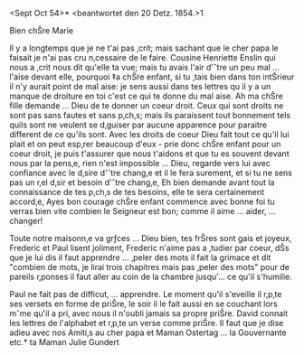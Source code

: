  <Sept Oct 54>*
 <beantwortet den 20 Detz. 1854.>1

Bien chŠre Marie

Il y a longtemps que je ne t'ai pas ‚crit; mais sachant que le cher papa le faisait je n'ai pas cru n‚cessaire de le faire. Cousine Henriette Enslin qui nous a ‚crit nous dit qu'elle ta vue; mais tu avais l'air d'ˆtre un peu mal … l'aise devant elle, pourquoi ‡a chŠre enfant, si tu ‚tais bien dans ton intŠrieur il n'y aurait point de mal aise: je sens aussi dans tes lettres qu il y a un manque de droiture en toi c'est ce qui te donne du mal aise. Ah ma chŠre fille demande … Dieu de te donner un coeur droit. Ceux qui sont droits ne sont pas sans fautes et sans p‚ch‚s; mais ils paraissent tout bonnement tels quils sont ne veulent se d‚guiser par aucune apparence pour paraitre different de ce qu'ils sont. Avec les droits de coeur Dieu fait tout ce qu'il lui plait et on peut esp‚rer beaucoup d'eux - prie donc chŠre enfant pour un coeur droit, je puis t'assurer que nous t'aidons et que tu es souvent devant nous par la pens‚e, rien n'est impossible … Dieu, regarde vers lui avec confiance avec le d‚sire d'ˆtre chang‚e et il le fera surement, et si tu ne sens pas un r‚el d‚sir et besoin d'ˆtre chang‚e, Eh bien demande avant tout la connaissance de tes p‚ch‚s de tes besoins, elle te sera certainement accord‚e, Ayes bon courage chŠre enfant commence avec bonne foi tu verras bien vite combien le Seigneur est bon; comme il aime … aider, … changer!

Toute notre maisonn‚e va grƒces … Dieu bien, tes frŠres sont gais et joyeux, Frederic et Paul lisent joliment, Frederic n'aime pas a ‚tudier par coeur, dŠs que je lui dis il faut apprendre … ‚peler des mots il fait la grimace et dit "combien de mots, je lirai trois chapitres mais pas ‚peler des mots" pour de pareils r‚ponses il faut aller au coin de la chambre jusqu'… ce qu'il s'humilie.

Paul ne fait pas de difficut‚ … apprendre. Le moment qu'il s'eveille il r‚p‚te ses versets en forme de priŠre, le soir il le fait aussi en se couchant lors mˆme qu'il a pri‚ avec nous il n'oubli jamais sa propre priŠre. David connait les lettres de l'alphabet et r‚p‚te un verse comme priŠre. Il faut que je dise adieu avec nos Amiti‚s au cher papa et Maman Ostertag … la Gouvernante etc.* ta Maman
 Julie Gundert

